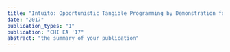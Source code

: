 ```yaml
---
title: "Intuito: Opportunistic Tangible Programming by Demonstration for Physical Components"
date: "2017"
publication_types: "1"
publication: "CHI EA '17"
abstract: "the summary of your publication"
---
```

